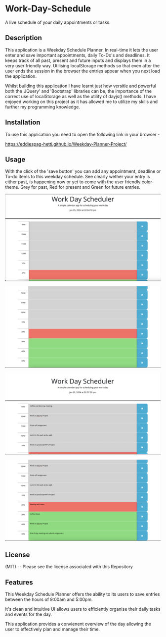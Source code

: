 # Work-Day-Schedule

A live schedule of your daily appointments or tasks.

## Description

This application is a Weekday Schedule Planner. In real-time it lets the user enter and save important appointments, daily To-Do's and deadlines. It keeps track of all past, present and future inputs and displays them in a very user friendly way. Utilising localStorage methods so that even after the user ends the session in the browser the entries appear when you next load the application.

Whilst building this application I have learnt just how versitle and powerful both the 'JQuery' and 'Bootstrap' libraries can be, the importance of the correct use of localStorage as well as the utility of dayjs() methods. I have enjoyed working on this project as it has allowed me to utilize my skills and further my programming knowledge.

## Installation 

To use this application you need to open the following link in your browser - 

 https://eddiespag-hetti.github.io/Weekday-Planner-Project/

 ## Usage 

 With the click of the 'save button' you can add any appointment, deadline or To-do items to this weekday schedule. See clearly wether your entry is either past, is happening now or yet to come with the user friendly color-theme. Grey for past, Red for present and Green for future entries.





 ![alt text](Assets/img/Screenshot-01.png)







  ![alt text](Assets/img/Screenshot-02.png)







   ![alt text](Assets/img/Screenshot-03.png)







![alt text](Assets/img/Screenshot-04.png)







## License

(MIT) -- Please see the license associated with this Repository


## Features 

This Weekday Schedule Planner offers the ability to its users to save entries between the hours of 9:00am and 5:00pm.

It's clean and intuitive UI allows users to efficiently organise their daily tasks and events for the day.

This application provides a convienent overview of the day allowing the user to effectively plan and manage their time.
